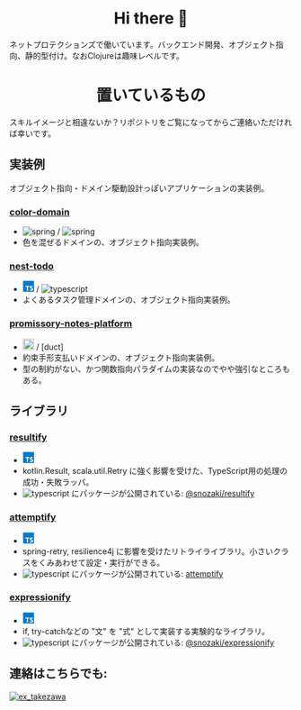 <h1 align="center"> Hi there 👋 </h1>

<!--
**simonNozaki/simonNozaki** is a ✨ _special_ ✨ repository because its `README.md` (this file) appears on your GitHub profile.

Here are some ideas to get you started:

- 🔭 I’m currently working on ...
- 🌱 I’m currently learning ...
- 👯 I’m looking to collaborate on ...
- 🤔 I’m looking for help with ...
- 💬 Ask me about ...
- 📫 How to reach me: ...
- 😄 Pronouns: ...
- ⚡ Fun fact: ...
-->

ネットプロテクションズで働いています。バックエンド開発、オブジェクト指向、静的型付け。なおClojureは趣味レベルです。

<h1 align="center"> 置いているもの </h1>
スキルイメージと相違ないか？リポジトリをご覧になってからご連絡いただければ幸いです。

## 実装例
オブジェクト指向・ドメイン駆動設計っぽいアプリケーションの実装例。

### [color-domain](https://github.com/simonNozaki/color-domain)
- <img src="https://www.vectorlogo.zone/logos/kotlinlang/kotlinlang-icon.svg" alt="spring" width="20" height="20"/> / <img src="https://www.vectorlogo.zone/logos/springio/springio-icon.svg" alt="spring" width="20" height="20"/>
- 色を混ぜるドメインの、オブジェクト指向実装例。

### [nest-todo](https://github.com/simonNozaki/nest-todo)
- <img src="https://raw.githubusercontent.com/devicons/devicon/master/icons/typescript/typescript-original.svg" alt="typescript" width="20" height="20"/> / <img src="https://www.vectorlogo.zone/logos/nestjs/nestjs-icon.svg" alt="typescript" width="20" height="20"/>
- よくあるタスク管理ドメインの、オブジェクト指向実装例。

### [promissory-notes-platform](https://github.com/simonNozaki/promissory-notes-platform)
- <img src="https://www.vectorlogo.zone/logos/clojure/clojure-icon.svg" width="20" height="20"> / [duct]
- 約束手形支払いドメインの、オブジェクト指向実装例。
- 型の制約がない、かつ関数指向パラダイムの実装なのでやや強引なところもある。


## ライブラリ

### [resultify](https://github.com/simonNozaki/resultify)
- <img src="https://raw.githubusercontent.com/devicons/devicon/master/icons/typescript/typescript-original.svg" alt="typescript" width="20" height="20"/>
- kotlin.Result, scala.util.Retry に強く影響を受けた、TypeScript用の処理の成功・失敗ラッパ。
- <img src="https://www.vectorlogo.zone/logos/npmjs/npmjs-ar21.svg" alt="typescript" width="20" height="20"/> にパッケージが公開されている: [@snozaki/resultify](https://www.npmjs.com/package/@snozaki/resultify)

### [attemptify](https://github.com/simonNozaki/attemptify)
- <img src="https://raw.githubusercontent.com/devicons/devicon/master/icons/typescript/typescript-original.svg" alt="typescript" width="20" height="20"/>
- spring-retry, resilience4j に影響を受けたリトライライブラリ。小さいクラスをくみあわせて設定・実行ができる。
- <img src="https://www.vectorlogo.zone/logos/npmjs/npmjs-ar21.svg" alt="typescript" width="20" height="20"/> にパッケージが公開されている: [attemptify](https://www.npmjs.com/package/attemptify)

### [expressionify](https://github.com/simonNozaki/expessionify)
- <img src="https://raw.githubusercontent.com/devicons/devicon/master/icons/typescript/typescript-original.svg" alt="typescript" width="20" height="20"/>
- if, try-catchなどの "文" を "式" として実装する実験的なライブラリ。
- <img src="https://www.vectorlogo.zone/logos/npmjs/npmjs-ar21.svg" alt="typescript" width="20" height="20"/> にパッケージが公開されている: [@snozaki/expressionify](https://www.npmjs.com/package/@snozaki/expressionify)

<h2 align="left">連絡はこちらでも:</h3>
<p align="left">
<a href="https://twitter.com/catch_all_balls" target="blank"><img align="center" src="https://cdn.jsdelivr.net/npm/simple-icons@3.0.1/icons/twitter.svg" alt="ex_takezawa" height="30" width="40" /></a>
</p>